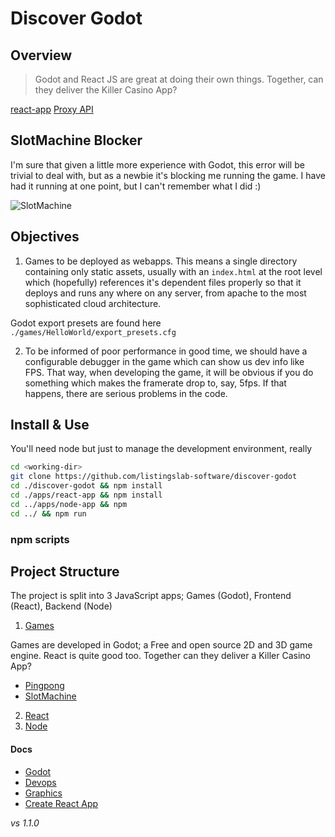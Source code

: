 # Discover Godot

## Overview

> Godot and React JS are great at doing their own things. Together, can they deliver the Killer Casino App?  

[react-app](https://discover-godot.web.app)
[Proxy API](https://discover-godot.web.app/api/)

## SlotMachine Blocker

I'm sure that given a little more experience with Godot, this error will be trivial to deal with, but as a newbie it's blocking me running the game. I have had it running at one point, but I can't remember what I did :)

![SlotMachine](./media/mixed-tabs-and-spaces.png)

## Objectives

1. Games to be deployed as webapps. This means a single directory containing only static assets, usually with an `index.html` at the root level which (hopefully) references it's dependent files properly so that it deploys and runs any where on any server, from apache to the most sophisticated cloud architecture. 

Godot export presets are found here `./games/HelloWorld/export_presets.cfg`

2. To be informed of poor performance in good time, we should have a configurable debugger in the game which can show us dev info like FPS. That way, when developing the game, it will be obvious if you do something which makes the framerate drop to, say, 5fps. If that happens, there are serious problems in the code.


## Install & Use

You'll need node but just to manage the development environment, really

```bash
cd <working-dir>
git clone https://github.com/listingslab-software/discover-godot
cd ./discover-godot && npm install
cd ./apps/react-app && npm install
cd ../apps/node-app && npm 
cd ../ && npm run
```

### npm scripts

## Project Structure

The project is split into 3 JavaScript apps; Games (Godot), Frontend (React), Backend (Node) 

1. [Games](./games) 

Games are developed in Godot; a Free and open source 2D and 3D game engine. React is quite good too. Together can they deliver a Killer Casino App? 

- [Pingpong](./games/Pingpong)
- [SlotMachine](./games/SlotMachine)

2. [React](./apps/react-app)
3. [Node](./apps/node-app)

#### Docs

- [Godot](./apps/docs/godot.md) 
- [Devops](./apps/docs/devops.md)
- [Graphics](./apps/docs/graphics.md)
- [Create React App](./apps/docs/create-react-app.md)

_vs 1.1.0_
